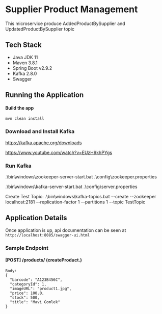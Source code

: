 # Supplier Product Management
This microservice produce AddedProductBySupplier and UpdatedProductBySupplier topic

## Tech Stack
* Java JDK 11
* Maven 3.8.1
* Spring Boot v2.9.2
* Kafka 2.8.0
* Swagger

## Running the Application
#### Build the app
`mvn clean install`

### Download and Install Kafka
https://kafka.apache.org/downloads

https://www.youtube.com/watch?v=EUzH9khPYgs

### Run Kafka
.\bin\windows\zookeeper-server-start.bat .\config\zookeeper.properties

.\bin\windows\kafka-server-start.bat .\config\server.properties

Create Test Topic:
.\bin\windows\kafka-topics.bat --create --zookeeper localhost:2181 --replication-factor 1 --partitions 1 --topic TestTopic

## Application Details

Once application is up, api documentation can be seen at `http://localhost:8085/swagger-ui.html`

### Sample Endpoint

#### [POST] /products/ (createProduct.)

```
Body: 
{
  "barcode": "A123B456C",
  "categoryId": 1,
  "imageURL": "product1.jpg",
  "price": 100.0,
  "stock": 500,
  "title": "Mavi Gomlek"
}
```

